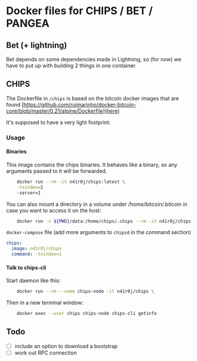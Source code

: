 # Docker files for CHIPS / BET / PANGEA

## Bet (+ lightning)

Bet depends on some dependencies made in Lightning, so (for now) we have to put up with building 2 things in one container.

## CHIPS

The Dockerfile in `/chips` is based on the bitcoin docker images that are found [https://github.com/ruimarinho/docker-bitcoin-core/blob/master/0.21/alpine/Dockerfile](here)

It's supposed to have a very light footprint.

### Usage

#### Binaries

This image contains the chips binaries. It behaves like a binary, so any arguments passed to it will be forwarded.

```sh
    docker run --rm -it n41r0j/chips:latest \
    -txindex=1
    -server=1
```

You can also mount a directory in a volume under /home/bitcoin/.bitcoin in case you want to access it on the host:

```sh
    docker run -v ${PWD}/data:/home/chips/.chips --rm -it n41r0j/chips:latest
```

`docker-compose` file (add more arguments to `chipsd` in the command section)

```yml
chips:
  image: n41r0j/chips
  command: -txindex=1 
```

#### Talk to chips-cli

Start daemon like this:

```sh
    docker run --rm --name chips-node -it n41r0j/chips \

```

Then in a new terminal window:

```sh
    docker exec --user chips chips-node chips-cli getinfo
```

## Todo

- [ ] include an option to download a bootstrap
- [ ] work out RPC connection
